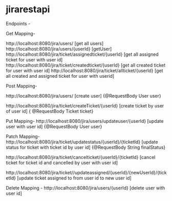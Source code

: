 # jirarestapi


Endpoints -

Get Mapping-

http://localhost:8080/jira/users/                         [get all users]
http://localhost:8080/jira/users/{userId}                 [getUser]
http://localhost:8080/jira/ticket/assignedticket/{userId} [get all assigned ticket for user with user id]
http://localhost:8080/jira/ticket/createdticket/{userId}  [get all created ticket for user with user id]
http://localhost:8080/jira/ticket/allticket/{userId}      [get all created and assigned ticket for user with userid]

Post Mapping-

http://localhost:8080/jira/users/                         [create user] {@RequestBody User user}

http://localhost:8080/jira/ticket/createTicket/{userId}   [create ticket by user of user id] { @RequestBody Ticket ticket}

Put Mapping-
http://localhost:8080/jira/users/updateuser/{userId}      [update user with user id] {@RequestBody User user}

Patch Mapping-
http://localhost:8080/jira/ticket/updatestatus/{userId}/{ticketId} [update status for ticket with ticket id by user id] {@RequestBody String finalStatus}

http://localhost:8080/jira/ticket/cancelticket/{userId}/{ticketId} [cancel ticket for ticket id and cancelled by user with user id]

http://localhost:8080/jira/ticket//updateassigned/{userId}/{newUserId}/{ticketId} [update ticket assigned to from user id to new user id]

Delete Mapping - 
http://localhost:8080/jira/users/{userId}  [delete user with user id]
